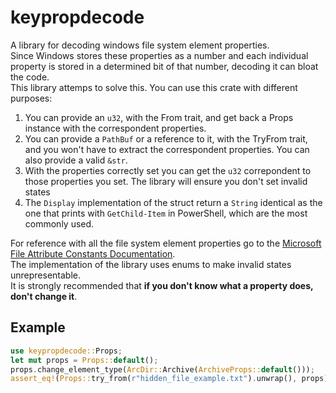 # keypropdecode 
A library for decoding windows file system element properties.  
 Since Windows stores these properties as a number and each individual property is stored in a determined bit of that number, decoding it can bloat the code.  
 This library attemps to solve this.
 You can use this crate with different purposes:
 1. You can provide an `u32`, with the From trait, and get back a Props instance with the correspondent properties.
 2. You can provide a `PathBuf` or a reference to it, with the TryFrom trait, and you won't have to extract the correspondent properties. You can also provide a valid `&str`.
 3. With the properties correctly set you can get the `u32` correpondent to those properties you set. The library will ensure you don't set invalid states
4. The `Display` implementation of the struct return a `String` identical as the one that prints with `GetChild-Item` in PowerShell, which are the most commonly used.  

 For reference with all the file system element properties go to the [Microsoft File Attribute Constants Documentation](https://learn.microsoft.com/en-us/windows/win32/fileio/file-attribute-constants).  
 The implementation of the library uses enums to make invalid states unrepresentable.  
 It is strongly recommended that **if you don't know what a property does, don't change it**.  
 ## Example
 ```Rust
 use keypropdecode::Props;
 let mut props = Props::default();
 props.change_element_type(ArcDir::Archive(ArchiveProps::default()));
 assert_eq!(Props::try_from(r"hidden_file_example.txt").unwrap(), props);
 ```

